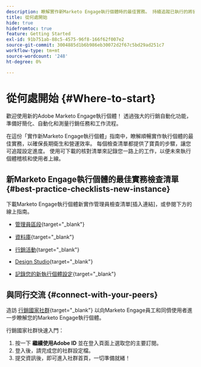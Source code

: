 ```yaml
---
description: 瞭解實作新Marketo Engage執行個體時的最佳實務。 持續追蹤已執行的將協助您充分利用Marketo Engage，並將執行個體設定為長期衛生和效率。 如果您是新的管理員，在新執行個體中進行導覽，請使用這些指南，保持專注和有條不紊。
title: 從何處開始
hide: true
hidefromtoc: true
feature: Getting Started
exl-id: 91b751ab-88c5-4575-96f8-166f62f007e2
source-git-commit: 3004885d1b6b986eb30072d2f67c5bd29ad251c7
workflow-type: tm+mt
source-wordcount: '248'
ht-degree: 0%

---
```


# 從何處開始 {#Where-to-start}

歡迎使用新的Adobe Marketo Engage執行個體！ 透過強大的行銷自動化功能，準備好簡化、自動化和測量行銷任務和工作流程。

在這份「實作新Marketo Engage執行個體」指南中，瞭解順暢實作執行個體的最佳實務，以確保長期衛生和營運效率。 每個檢查清單都提供了寶貴的步驟，讓您可追蹤設定進度。 使用可下載的核對清單來記錄您一路上的工作，以便未來執行個體稽核和使用者上線。

## 新Marketo Engage執行個體的最佳實務檢查清單 {#best-practice-checklists-new-instance}

下載Marketo Engage執行個體新實作管理員檢查清單[插入連結]，或參閱下方的線上指南。

* [管理員區段](/help/marketo/getting-started-2/implementing-a-new-marketo-engage-instance/admin-section-checklist.md){target="_blank"}

* [資料庫](/help/marketo/getting-started-2/implementing-a-new-marketo-engage-instance/database-checklist.md){target="_blank"}

* [行銷活動](/help/marketo/getting-started-2/implementing-a-new-marketo-engage-instance/marketing-activities-checklist.md){target="_blank"}

* [Design Studio](/help/marketo/getting-started-2/implementing-a-new-marketo-engage-instance/design-studio-checklist.md){target="_blank"}

* [記錄您的新執行個體設定](/help/marketo/getting-started-2/implementing-a-new-marketo-engage-instance/document-your-setup.md){target="_blank"}

## 與同行交流 {#connect-with-your-peers}

造訪 [行銷國家社群](https://nation.marketo.com/){target="_blank"} 以向Marketo Engage員工和同儕使用者進一步瞭解您的Marketo Engage執行個體。

行銷國家社群快速入門：

1. 按一下 **繼續使用Adobe ID** 並在登入頁面上選取您的主要訂閱。
1. 登入後，請完成您的社群設定檔。
1. 提交資訊後，即可進入社群首頁，一切準備就緒！
